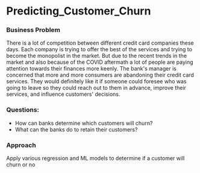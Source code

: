 # Predicting_Customer_Churn

### Business Problem
There is a lot of competition between different credit card companies these days. Each company is trying to offer the best of the services and trying to become the monopolist in the market. But due to the recent trends in the market and also because of the COVID aftermath a lot of people are paying attention towards their finances more keenly. The bank's manager is concerned that more and more consumers are abandoning their credit card services. They would definitely like it if someone could foresee who was going to leave so they could reach out to them in advance, improve their services, and influence customers' decisions.

### Questions: 

- How can banks determine which customers will churn?
- What can the banks do to retain their customers?

### Approach
Apply various regression and ML models to determine if a customer will churn or no
